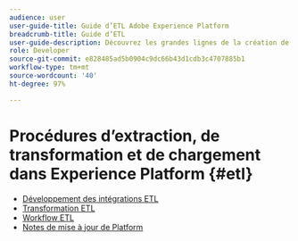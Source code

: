 ```yaml
---
audience: user
user-guide-title: Guide d’ETL Adobe Experience Platform
breadcrumb-title: Guide d’ETL
user-guide-description: Découvrez les grandes lignes de la création de connecteurs sécurisés et performants pour l’ingestion de données dans Platform.
role: Developer
source-git-commit: e828485ad5b0904c9dc66b43d1cdb3c4707885b1
workflow-type: tm+mt
source-wordcount: '40'
ht-degree: 97%

---
```



# Procédures d’extraction, de transformation et de chargement dans Experience Platform {#etl}

- [Développement des intégrations ETL](home.md)
- [Transformation ETL](transformations.md)
- [Workflow ETL](workflow.md)
- [Notes de mise à jour de Platform](https://experienceleague.adobe.com/en/docs/experience-platform/release-notes/latest)